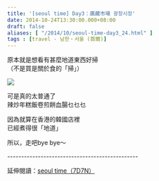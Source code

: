 ```yaml
---
title: '[seoul time] Day3：廣藏市場 광장시장'
date: 2014-10-24T13:30:00.000+08:00
draft: false
aliases: [ "/2014/10/seoul-time-day3_24.html" ]
tags : [travel - 남한・서울 (首爾)]
---
```


原本就是想看有甚麼地道東西好掃  
（不是買是關於食的「掃」）  

![](/images/seoul3a.jpg)

可是真的太普通了  
辣炒年糕飯卷煎餅血腸乜乜乜  
  
因為就算在香港的韓國店裡  
已經煮得很「地道」  
  
所以，走吧bye bye～  
  
\-----------------------------------------------  
  
延伸閱讀：[seoul time（7D7N）](https://hidie.net/seoul7d7n/)

